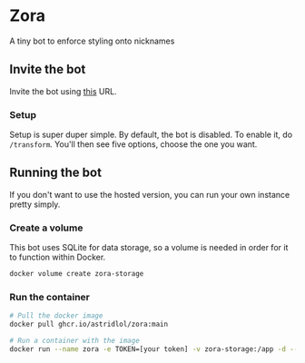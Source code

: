 # Zora

A tiny bot to enforce styling onto nicknames

## Invite the bot

Invite the bot using [this](https://discord.com/api/oauth2/authorize?client_id=1103317767752523817&permissions=134217728&scope=bot%20applications.commands) URL.

### Setup

Setup is super duper simple. By default, the bot is disabled. To enable it, do `/transform`. You'll then see five options, choose the one you want.

## Running the bot

If you don't want to use the hosted version, you can run your own instance pretty simply.

### Create a volume

This bot uses SQLite for data storage, so a volume is needed in order for it to function within Docker.

```bash
docker volume create zora-storage
```

### Run the container

```bash
# Pull the docker image
docker pull ghcr.io/astridlol/zora:main

# Run a container with the image
docker run --name zora -e TOKEN=[your token] -v zora-storage:/app -d --restart always ghcr.io/astridlol/zora:main
```
